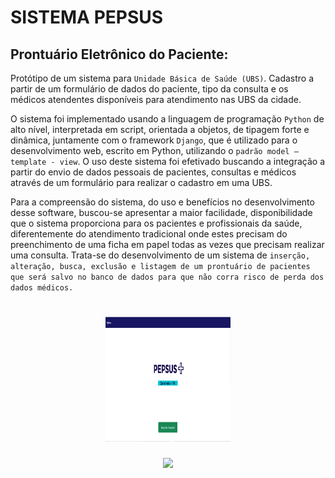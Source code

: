 # SISTEMA PEPSUS

## Prontuário Eletrônico do Paciente: 
  Protótipo de um sistema para `Unidade Básica de Saúde (UBS)`. Cadastro a partir de um formulário de dados do paciente, tipo da consulta e os médicos atendentes disponíveis para atendimento nas UBS da cidade. 

  O sistema foi implementado usando a linguagem de programação `Python` de alto nível, interpretada em script, orientada a objetos, de tipagem forte e dinâmica, juntamente com o framework `Django`, que é utilizado para o desenvolvimento web, escrito em Python, utilizando o ```padrão model – template - view```. O uso deste sistema foi efetivado buscando a integração a partir do envio de dados pessoais de pacientes, consultas e médicos através de um formulário para realizar o cadastro em uma UBS. 

  Para a compreensão do sistema, do uso e benefícios no desenvolvimento desse software, buscou-se apresentar a maior facilidade, disponibilidade que o sistema proporciona para os pacientes e profissionais da saúde, diferentemente do atendimento tradicional onde estes precisam do preenchimento de uma ficha em papel todas as vezes que precisam realizar uma consulta. Trata-se do desenvolvimento de um sistema de ```inserção, alteração, busca, exclusão e listagem de um prontuário de pacientes que será salvo no banco de dados para que não corra risco de perda dos dados médicos.```

<h1 align = "center" >
<img height="200" width="200" src = "./home.png"/>
</h1>


<p align="center">
<img src="https://img.shields.io/badge/-An%C3%A1liseeDesenvolvimentodeSistemas2021-%23181661" />
</p>